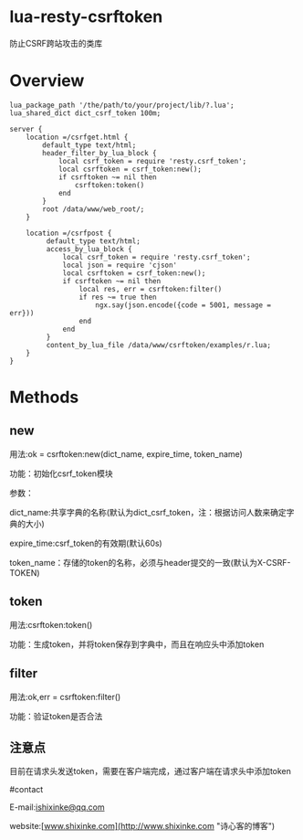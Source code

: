 # lua-resty-csrftoken

防止CSRF跨站攻击的类库

# Overview

    lua_package_path '/the/path/to/your/project/lib/?.lua';
	lua_shared_dict dict_csrf_token 100m;

	server {
		location =/csrfget.html {
			default_type text/html;
			header_filter_by_lua_block {
				local csrf_token = require 'resty.csrf_token';
				local csrftoken = csrf_token:new();
                if csrftoken ~= nil then
                    csrftoken:token()
                end
			}
			root /data/www/web_root/;
		}

        location =/csrfpost {
             default_type text/html;
             access_by_lua_block {
                 local csrf_token = require 'resty.csrf_token';
                 local json = require 'cjson'
				 local csrftoken = csrf_token:new();
                 if csrftoken ~= nil then
                     local res, err = csrftoken:filter()
                     if res ~= true then
                         ngx.say(json.encode({code = 5001, message = err}))
                     end
                 end
             }
             content_by_lua_file /data/www/csrftoken/examples/r.lua;
        }
	}


# Methods

## new

用法:ok = csrftoken:new(dict_name, expire_time, token_name)

功能：初始化csrf_token模块

参数：
     
   dict_name:共享字典的名称(默认为dict_csrf_token，注：根据访问人数来确定字典的大小)
   
   expire_time:csrf_token的有效期(默认60s)

   token_name：存储的token的名称，必须与header提交的一致(默认为X-CSRF-TOKEN)

## token

用法:csrftoken:token()

功能：生成token，并将token保存到字典中，而且在响应头中添加token

## filter

用法:ok,err = csrftoken:filter()

功能：验证token是否合法

## 注意点

目前在请求头发送token，需要在客户端完成，通过客户端在请求头中添加token

#contact

E-mail:ishixinke@qq.com

website:[www.shixinke.com](http://www.shixinke.com "诗心客的博客")

